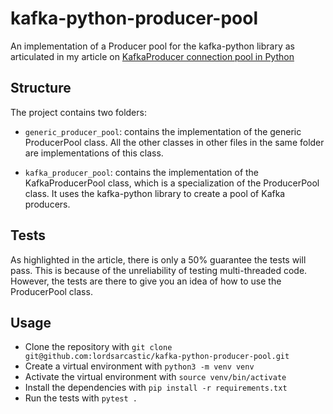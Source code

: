 # kafka-python-producer-pool
An implementation of a Producer pool for the kafka-python library as articulated in my article on [KafkaProducer connection pool in Python]()

## Structure
The project contains two folders:
- `generic_producer_pool`: contains the implementation of the generic ProducerPool class. All the other classes in other files in the same folder are implementations of this class.

- `kafka_producer_pool`: contains the implementation of the KafkaProducerPool class, which is a specialization of the ProducerPool class. It uses the kafka-python library to create a pool of Kafka producers.


## Tests
As highlighted in the article, there is only a 50% guarantee the tests will pass. This is because of the unreliability of testing multi-threaded code. However, the tests are there to give you an idea of how to use the ProducerPool class.

## Usage
- Clone the repository with `git clone git@github.com:lordsarcastic/kafka-python-producer-pool.git`
- Create a virtual environment with `python3 -m venv venv`
- Activate the virtual environment with `source venv/bin/activate`
- Install the dependencies with `pip install -r requirements.txt`
- Run the tests with `pytest .`
